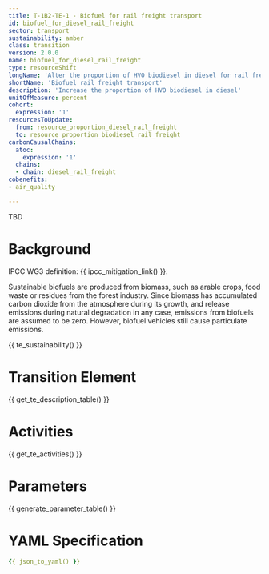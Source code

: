 ```yaml
---
title: T-1B2-TE-1 - Biofuel for rail freight transport
id: biofuel_for_diesel_rail_freight
sector: transport
sustainability: amber
class: transition
version: 2.0.0
name: biofuel_for_diesel_rail_freight
type: resourceShift
longName: 'Alter the proportion of HVO biodiesel in diesel for rail freight transport.'
shortName: 'Biofuel rail freight transport'
description: 'Increase the proportion of HVO biodiesel in diesel'
unitOfMeasure: percent
cohort:
  expression: '1'
resourcesToUpdate:
  from: resource_proportion_diesel_rail_freight
  to: resource_proportion_biodiesel_rail_freight
carbonCausalChains:
  atoc:
    expression: '1'
  chains:
  - chain: diesel_rail_freight
cobenefits:
- air_quality

---
```


TBD

# Background

IPCC WG3 definition: {{ ipcc_mitigation_link() }}.

Sustainable biofuels are produced from biomass, such as arable crops, food waste or residues from the forest industry. Since biomass has accumulated carbon dioxide from the atmosphere during its growth, and release emissions during natural degradation in any case, emissions from biofuels are assumed to be zero. However, biofuel vehicles still cause particulate emissions.




{{ te_sustainability() }}

# Transition Element

{{ get_te_description_table() }}


# Activities

{{ get_te_activities() }}


# Parameters

{{ generate_parameter_table() }}


# YAML Specification

```yaml
{{ json_to_yaml() }}
```
